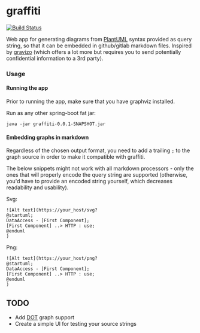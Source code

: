 graffiti
========

[![Build Status](https://travis-ci.org/weeniearms/graffiti.svg?branch=master)](https://travis-ci.org/weeniearms/graffiti)

Web app for generating diagrams from [PlantUML](http://plantuml.sourceforge.net) syntax provided as query string, so that it can be embedded in github/gitlab markdown files. Inspired by [gravizo](http://gravizo.com/) (which offers a lot more but requires you to send potentially confidential information to a 3rd party).

### Usage

#### Running the app

Prior to running the app, make sure that you have graphviz installed.

Run as any other spring-boot fat jar:
```
java -jar graffiti-0.0.1-SNAPSHOT.jar
```

#### Embedding graphs in markdown

Regardless of the chosen output format, you need to add a trailing `;` to the graph source in order to make it compatible with graffiti.

The below snippets might not work with all markdown processors - only the ones that will properly encode the query string are supported (otherwise, you'd have to provide an encoded string yourself, which decreases readability and usability).

Svg:
```
![Alt text](https://your_host/svg?
@startuml;
DataAccess - [First Component];
[First Component] ..> HTTP : use;
@enduml
)
```

Png:
```
![Alt text](https://your_host/png?
@startuml;
DataAccess - [First Component];
[First Component] ..> HTTP : use;
@enduml
)
```

## TODO

- Add [DOT](http://en.wikipedia.org/wiki/DOT_(graph_description_language)) graph support
- Create a simple UI for testing your source strings